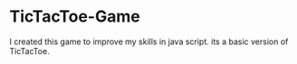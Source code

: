 # TicTacToe-Game

I created this game to improve my skills in java script. its a basic version of TicTacToe.
